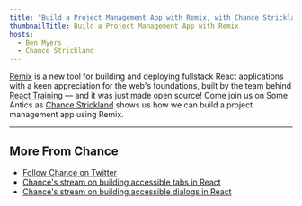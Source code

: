 ```yaml
---
title: "Build a Project Management App with Remix, with Chance Strickland"
thumbnailTitle: Build a Project Management App with Remix
hosts:
  - Ben Myers
  - Chance Strickland
---
```


[Remix](https://remix.run) is a new tool for building and deploying fullstack React applications with a keen appreciation for the web's foundations, built by the team behind [React Training](https://reacttraining.com) — and it was just made open source! Come join us on Some Antics as [Chance Strickland](https://twitter.com/chancethedev) shows us how we can build a project management app using Remix.

---
## More From Chance

- [Follow Chance on Twitter](https://twitter.com/chancethedev)
- [Chance's stream on building accessible tabs in React](https://someantics.dev/tabs-react/)
- [Chance's stream on building accessible dialogs in React](https://someantics.dev/react-dialogs/)